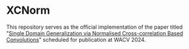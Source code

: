 # XCNorm
This repository serves as the official implementation of the paper titled "[Single Domain Generalization via Normalised Cross-correlation Based Convolutions](https://arxiv.org/pdf/2307.05901.pdf)" scheduled for publication at WACV 2024.
